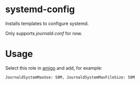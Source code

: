 # systemd-config

Installs templates to configure systemd.

Only supports _journald.conf_ for now.

# Usage

Select this role in [amigo](https://amigo.gutools.co.uk/recipes) and add, for example:

```
JournaldSystemMaxUse: 50M, JournaldSystemMaxFileSize: 50M
```